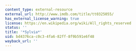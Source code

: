 ```yaml
---
content_type: external-resource
external_url: http://www.imdb.com/title/tt0325055/
has_external_license_warning: true
license: https://en.wikipedia.org/wiki/All_rights_reserved
status: ''
title: '*Sylvia*'
uid: bd4376ca-c0c3-4fa6-82ff-8f9b591e6f48
wayback_url: ''
---
```

